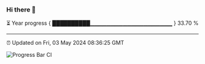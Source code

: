 ### Hi there 👋

⏳ Year progress { ██████████▁▁▁▁▁▁▁▁▁▁▁▁▁▁▁▁▁▁▁▁ } 33.70 %

---

⏰ Updated on Fri, 03 May 2024 08:36:25 GMT

![Progress Bar CI](https://github.com/IshwaranRudhara/GIT-ACTION/workflows/Progress%20Bar%20CI/badge.svg)
